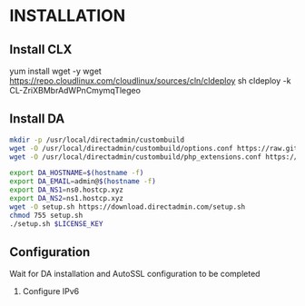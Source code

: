 # INSTALLATION

## Install CLX

yum install wget -y
wget <https://repo.cloudlinux.com/cloudlinux/sources/cln/cldeploy>
sh cldeploy -k CL-ZriXBMbrAdWPnCmymqTlegeo

## Install DA

```bash
mkdir -p /usr/local/directadmin/custombuild
wget -O /usr/local/directadmin/custombuild/options.conf https://raw.githubusercontent.com/powerkernel/directadmin-conf/cloudlinux/directadmin/custombuild/options.conf
wget -O /usr/local/directadmin/custombuild/php_extensions.conf https://raw.githubusercontent.com/powerkernel/directadmin-conf/cloudlinux/directadmin/custombuild/php_extensions.conf
```

```bash
export DA_HOSTNAME=$(hostname -f)
export DA_EMAIL=admin@$(hostname -f)
export DA_NS1=ns0.hostcp.xyz
export DA_NS2=ns1.hostcp.xyz
wget -O setup.sh https://download.directadmin.com/setup.sh
chmod 755 setup.sh
./setup.sh $LICENSE_KEY
```

## Configuration

Wait for DA installation and AutoSSL configuration to be completed

1. Configure IPv6
